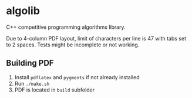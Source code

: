 # algolib

C++ competitive programming algorithms library.

Due to 4-column PDF layout, limit of characters per line is 47 with tabs set to 2 spaces. Tests might be incomplete or not working.

## Building PDF

1. Install `pdflatex` and `pygments` if not already installed
2. Run `./make.sh`
3. PDF is located in `build` subfolder
